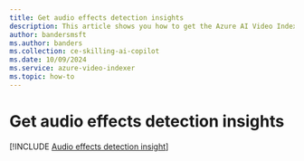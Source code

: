 ```yaml
---
title: Get audio effects detection insights 
description: This article shows you how to get the Azure AI Video Indexer audio effects detection insights.
author: bandersmsft
ms.author: banders
ms.collection: ce-skilling-ai-copilot
ms.date: 10/09/2024
ms.service: azure-video-indexer
ms.topic: how-to
---
```


# Get audio effects detection insights

[!INCLUDE [Audio effects detection insight](./includes/audio-effects-detection.md)]
